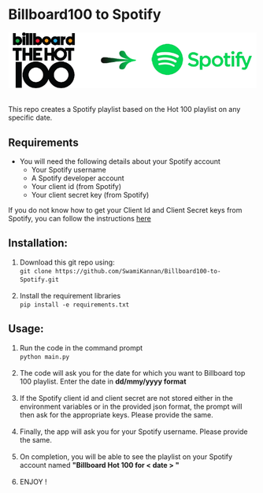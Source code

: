 # Billboard100 to Spotify
<p align='center'>
 <img src="https://github.com/SwamiKannan/Billboard100-to-Spotify/blob/main/cover.png">
</p>
<br>
This repo creates a Spotify playlist based on the Hot 100 playlist on any specific date.

## Requirements
<ul><li>You will need the following details about your Spotify account
<ul>
 <li>Your Spotify username </li>
 <li>A Spotify developer account</li>
 <li>Your client id (from Spotify)</li>
 <li>Your client secret key (from Spotify) </li>
</ul></li>
</ul>
 
If you do not know how to get your Client Id and Client Secret keys from Spotify, you can follow the instructions <a href="https://github.com/SwamiKannan/Billboard100-to-Spotify/blob/main/get_spotify_creds/README.md"> here </a><br>

## Installation:

  1. Download this git repo using:<br>
 `git clone https://github.com/SwamiKannan/Billboard100-to-Spotify.git`<br><br>
  2. Install the requirement libraries <br>
 `pip install -e requirements.txt`


## Usage:
1. Run the code in the command prompt<br>
`python main.py`<br><br>
2. The code will ask you for the date for which you want to Billboard top 100 playlist. Enter the date in <b>dd/mmy/yyyy format</b><br><br>
3. If the Spotify client id and client secret are not stored either in the environment variables or in the provided json format, the prompt will then ask for the appropriate keys. Please provide the same.<br><br>
4. Finally, the app will ask you for your Spotify username. Please provide the same.<br><br>
5. On completion, you will be able to see the playlist on your Spotify account named <b>"Billboard Hot 100 for < date > "</b><br><br>
6. ENJOY !

